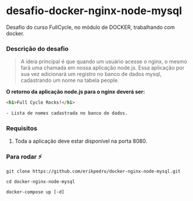 # desafio-docker-nginx-node-mysql
Desafio do curso FullCycle, no módulo de DOCKER, trabalhando com docker.

### Descrição do desafio
> A ideia principal é que quando um usuário acesse o nginx, o mesmo fará uma chamada em nossa aplicação node.js. Essa aplicação por sua vez adicionará um registro no banco de dados mysql, cadastrando um nome na tabela people.

__O retorno da aplicação node.js para o nginx deverá ser:__
```html
<h1>Full Cycle Rocks!</h1>

- Lista de nomes cadastrada no banco de dados.
```

### Requisitos
1. Toda a aplicação deve estar disponível na porta 8080.

  
### Para rodar :zap:
```
git clone https://github.com/erikpedro/docker-nginx-node-mysql.git

cd docker-nginx-node-mysql

docker-compose up [-d]
```
<br/>
<br/>
